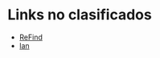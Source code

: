 Links no clasificados
=====================

* [ReFind](http://www.rodsbooks.com/refind)
* [lan](lan.md)
